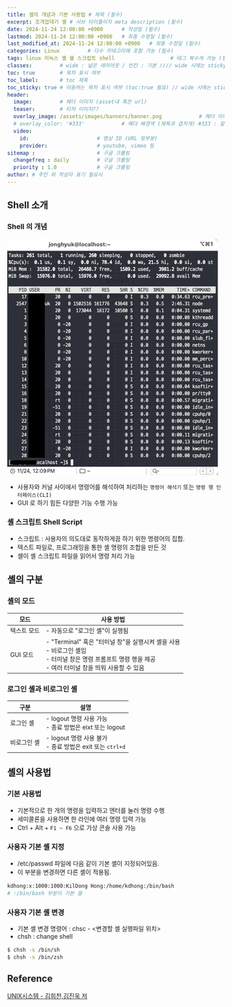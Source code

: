 ```yaml
---
title: 셸의 개념과 기본 사용법 # 제목 (필수)
excerpt: 조개껍데기 셸 # 서브 타이틀이자 meta description (필수)
date: 2024-11-24 12:00:00 +0900      # 작성일 (필수)
lastmod: 2024-11-24 12:00:00 +0900   # 최종 수정일 (필수)
last_modified_at: 2024-11-24 12:00:00 +0900   # 최종 수정일 (필수)
categories: Linux         # 다수 카테고리에 포함 가능 (필수)
tags: linux 리눅스 셸 쉘 스크립트 shell                  # 태그 복수개 가능 (필수)
classes:         # wide : 넓은 레이아웃 / 빈칸 : 기본 //// wide 시에는 sticky toc 불가
toc: true        # 목차 표시 여부
toc_label:       # toc 제목
toc_sticky: true # 이동하는 목차 표시 여부 (toc:true 필요) // wide 시에는 sticky toc 불가
header: 
  image:         # 헤더 이미지 (asset내 혹은 url)
  teaser:        # 티저 이미지??
  overlay_image: /assets/images/banners/banner.png            # 헤더 이미지 (제목과 겹치게)
  # overlay_color: '#333'            # 헤더 배경색 (제목과 겹치게) #333 : 짙은 회색 (필수)
  video:
    id:                      # 영상 ID (URL 뒷부분)
    provider:                # youtube, vimeo 등
sitemap :                    # 구글 크롤링
  changefreq : daily         # 구글 크롤링
  priority : 1.0             # 구글 크롤링
author: # 주인 외 작성자 표기 필요시
---
```

<!--postNo: 20241124_002-->


## Shell 소개  

### Shell 의 개념  

![](/assets/images/20241124_002_001.png)  

- 사용자와 커널 사이에서 명령어를 해석하여 처리하는 `명령어 해석기` 또는 `명령 행 인터페이스(CLI)`  
- GUI 로 하기 힘든 다양한 기능 수행 가능  

### 셸 스크립트 Shell Script  

- 스크립트 : 사용자의 의도대로 동작하게끔 하기 위한 명령어의 집합.  
- 텍스트 파일로, 프로그래밍을 통한 셸 명령의 조합을 만든 것  
- 셸이 셸 스크립트 파일을 읽어서 명령 처리 가능  


## 셸의 구분  

### 셸의 모드  

|모드|사용 방법|
|---|---|
|텍스트 모드|- 자동으로 "로그인 셸"이 실행됨|
|GUI 모드|- "Terminal" 혹은 "터미널 창"을 실행시켜 셸을 사용<br>- 비로그인 셸임<br>- 터미널 창은 명령 프롬프트 명령 행을 제공<br>- 여러 터미널 창을 띄워 사용할 수 있음|

### 로그인 셸과 비로그인 셸  

|구분|설명|
|---|---|
|로그인 셸|- logout 명령 사용 가능<br>- 종료 방법은 eixt 또는 logout|
|비로그인 셸|- logout 명령 사용 불가<br>- 종료 방법은 exit 또는 `ctrl+d`|


## 셸의 사용법  

### 기본 사용법  

- 기본적으로 한 개의 명령을 입력하고 엔터를 눌러 명령 수행  
- 세미콜론을 사용하면 한 라인에 여러 명령 입력 가능  
- Ctrl + Alt + `F1 ~ F6` 으로 가상 콘솔 사용 가능  

### 사용자 기본 셸 지정  

- /etc/passwd 파일에 다음 같이 기본 셸이 지정되어있음.  
- 이 부분을 변경하면 다른 셸이 적용됨.  

```bash
kdhong:x:1000:1000:KilDong Hong:/home/kdhong:/bin/bash
# :/bin/bash 부분이 기본 셸
```

### 사용자 기본 셸 변경  

- 기본 셸 변경 명령어 : chsc - <변경할 셸 실행파일 위치>  
- chsh : change shell

```bash
$ chsh -s /bin/sh
$ chsh -s /bin/zsh
```



## Reference  

[UNIX시스템 - 김희천,김진욱 저 ](https://search.shopping.naver.com/book/catalog/41474371650)  